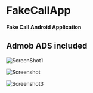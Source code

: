 # FakeCallApp
**Fake Call Android Application**

## Admob ADS included 

![ScreenShot1](https://raw.githubusercontent.com/MrZak-dev/FakeCallApp/5056ce28ea9af18787817cdab4fbf46654cfa759/App%20screenshots/Screenshot_20180302_231822.png)

![Screenshot](https://raw.githubusercontent.com/MrZak-dev/FakeCallApp/5056ce28ea9af18787817cdab4fbf46654cfa759/App%20screenshots/Screenshot_20180302_231847.png)

![Screenshot3](https://raw.githubusercontent.com/MrZak-dev/FakeCallApp/5056ce28ea9af18787817cdab4fbf46654cfa759/App%20screenshots/Screenshot_20180302_231903.png)
